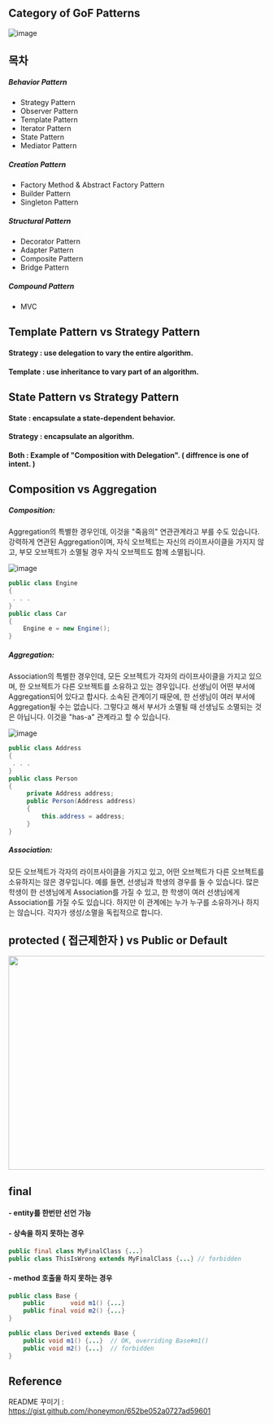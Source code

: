 Category of GoF Patterns
-------------------------

![image](https://user-images.githubusercontent.com/69576676/131095583-69517194-a4d1-4c16-b190-5f90298ca675.png)


목차
-------------------------

##### Behavior Pattern
- Strategy Pattern
- Observer Pattern
- Template Pattern
- Iterator Pattern
- State Pattern
- Mediator Pattern

##### Creation Pattern
- Factory Method & Abstract Factory Pattern
- Builder Pattern
- Singleton Pattern

##### Structural Pattern
- Decorator Pattern
- Adapter Pattern
- Composite Pattern
- Bridge Pattern

##### Compound Pattern
- MVC


Template Pattern vs Strategy Pattern
------------------------------------
#### Strategy : use delegation to vary the entire algorithm.
#### Template : use inheritance to vary part of an algorithm.

State Pattern vs Strategy Pattern 
------------------------------------
#### State : encapsulate a state-dependent behavior.
#### Strategy : encapsulate an algorithm.
#### Both : Example of "Composition with Delegation". ( diffrence is one of intent. )

Composition vs Aggregation
---------------------------

##### Composition: 
Aggregation의 특별한 경우인데, 이것을 "죽음의" 연관관계라고 부를 수도 있습니다. 강력하게 연관된 Aggregation이며, 자식 오브젝트는 자신의 라이프사이클을 가지지 않고, 부모 오브젝트가 소멸될 경우 자식 오브젝트도 함께 소멸됩니다.


![image](https://user-images.githubusercontent.com/69576676/131211555-84d97606-1cf6-4c69-9488-9440367729cc.png)

```java
public class Engine
{
 . . . 
}
public class Car
{
    Engine e = new Engine();  
}
```
##### Aggregation: 
Association의 특별한 경우인데, 모든 오브젝트가 각자의 라이프사이클을 가지고 있으며, 한 오브젝트가 다른 오브젝트를 소유하고 있는 경우입니다.
선생님이 어떤 부서에 Aggregation되어 있다고 합시다. 소속된 관계이기 때문에, 한 선생님이 여러 부서에 Aggregation될 수는 없습니다. 그렇다고 해서 부서가 소멸될 때 선생님도 소멸되는 것은 아닙니다. 이것을 "has-a" 관계라고 할 수 있습니다.


![image](https://user-images.githubusercontent.com/69576676/131211585-671c635e-5ab3-4a56-9f04-db27e476bcb5.png)

```java
public class Address
{
 . . .
}
public class Person
{
     private Address address;
     public Person(Address address)
     {
         this.address = address;
     }
}
```
  
##### Association: 
모든 오브젝트가 각자의 라이프사이클을 가지고 있고, 어떤 오브젝트가 다른 오브젝트를 소유하지는 않은 경우입니다.
예를 들면, 선생님과 학생의 경우를 들 수 있습니다. 많은 학생이 한 선생님에게 Association를 가질 수 있고, 한 학생이 여러 선생님에게 Association를 가질 수도 있습니다. 하지만 이 관계에는 누가 누구를 소유하거나 하지는 않습니다. 각자가 생성/소멸을 독립적으로 합니다.


protected ( 접근제한자 ) vs Public or Default
---------------------------
<img src="https://user-images.githubusercontent.com/69576676/131215983-f37f2d93-5a94-4829-8282-a9cc25a3044b.png" width="600" height="420">

final 
------
#### - entity를 한번만 선언 가능
#### - 상속을 하지 못하는 경우
```java
public final class MyFinalClass {...}
public class ThisIsWrong extends MyFinalClass {...} // forbidden
```
#### - method 호출을 하지 못하는 경우
```java
public class Base {
    public       void m1() {...}
    public final void m2() {...}
}

public class Derived extends Base {
    public void m1() {...}  // OK, overriding Base#m1()
    public void m2() {...}  // forbidden
}
```

Reference
----------
README 꾸미기 : https://gist.github.com/ihoneymon/652be052a0727ad59601

